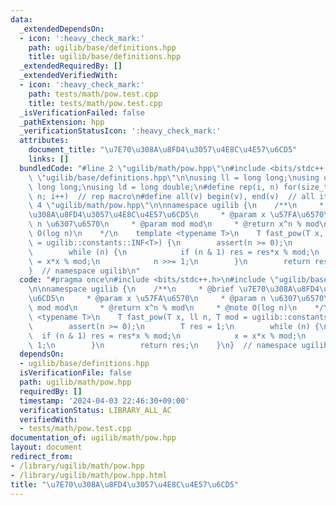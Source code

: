 ```yaml
---
data:
  _extendedDependsOn:
  - icon: ':heavy_check_mark:'
    path: ugilib/base/definitions.hpp
    title: ugilib/base/definitions.hpp
  _extendedRequiredBy: []
  _extendedVerifiedWith:
  - icon: ':heavy_check_mark:'
    path: tests/math/pow.test.cpp
    title: tests/math/pow.test.cpp
  _isVerificationFailed: false
  _pathExtension: hpp
  _verificationStatusIcon: ':heavy_check_mark:'
  attributes:
    document_title: "\u7E70\u308A\u8FD4\u3057\u4E8C\u4E57\u6CD5"
    links: []
  bundledCode: "#line 2 \"ugilib/math/pow.hpp\"\n#include <bits/stdc++.h>\n#line 2\
    \ \"ugilib/base/definitions.hpp\"\n\nusing ll = long long;\nusing ull = unsigned\
    \ long long;\nusing ld = long double;\n#define rep(i, n) for(size_t i = 0; i <\
    \ n; i++)  // rep macro\n#define all(v) begin(v), end(v)  // all iterator\n#line\
    \ 4 \"ugilib/math/pow.hpp\"\n\nnamespace ugilib {\n    /**\n     * @brief \u7E70\
    \u308A\u8FD4\u3057\u4E8C\u4E57\u6CD5\n     * @param x \u57FA\u6570\n     * @param\
    \ n \u6307\u6570\n     * @param mod mod\n     * @return x^n % mod\n     * @note\
    \ O(log n)\n    */\n    template <typename T>\n    T fast_pow(T x, ll n, T mod\
    \ = ugilib::constants::INF<T>) {\n        assert(n >= 0);\n        T res = 1;\n\
    \        while (n) {\n            if (n & 1) res = res*x % mod;\n            x\
    \ = x*x % mod;\n            n >>= 1;\n        }\n        return res;\n    }\n\
    }  // namespace ugilib\n"
  code: "#pragma once\n#include <bits/stdc++.h>\n#include \"ugilib/base/definitions.hpp\"\
    \n\nnamespace ugilib {\n    /**\n     * @brief \u7E70\u308A\u8FD4\u3057\u4E8C\u4E57\
    \u6CD5\n     * @param x \u57FA\u6570\n     * @param n \u6307\u6570\n     * @param\
    \ mod mod\n     * @return x^n % mod\n     * @note O(log n)\n    */\n    template\
    \ <typename T>\n    T fast_pow(T x, ll n, T mod = ugilib::constants::INF<T>) {\n\
    \        assert(n >= 0);\n        T res = 1;\n        while (n) {\n          \
    \  if (n & 1) res = res*x % mod;\n            x = x*x % mod;\n            n >>=\
    \ 1;\n        }\n        return res;\n    }\n}  // namespace ugilib\n"
  dependsOn:
  - ugilib/base/definitions.hpp
  isVerificationFile: false
  path: ugilib/math/pow.hpp
  requiredBy: []
  timestamp: '2024-04-03 22:46:30+09:00'
  verificationStatus: LIBRARY_ALL_AC
  verifiedWith:
  - tests/math/pow.test.cpp
documentation_of: ugilib/math/pow.hpp
layout: document
redirect_from:
- /library/ugilib/math/pow.hpp
- /library/ugilib/math/pow.hpp.html
title: "\u7E70\u308A\u8FD4\u3057\u4E8C\u4E57\u6CD5"
---
```

